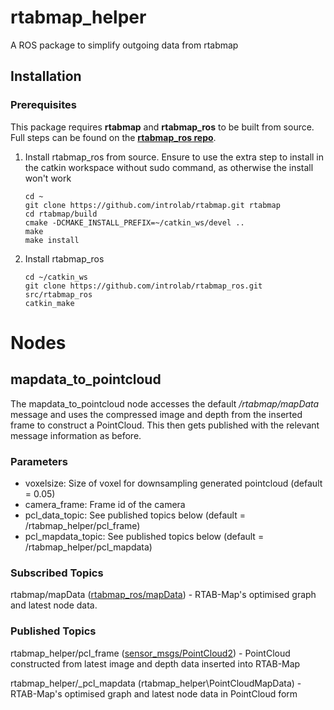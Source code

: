# rtabmap_helper
A ROS package to simplify outgoing data from rtabmap

## Installation
### Prerequisites
This package requires **rtabmap** and **rtabmap\_ros** to be built from source. Full steps can be found on the [**rtabmap_ros repo**](https://github.com/introlab/rtabmap_ros).

1. Install rtabmap_ros from source. Ensure to use the extra step to install in the catkin workspace without sudo command, as otherwise the install won't work
	```
	cd ~
	git clone https://github.com/introlab/rtabmap.git rtabmap
	cd rtabmap/build
	cmake -DCMAKE_INSTALL_PREFIX=~/catkin_ws/devel ..
	make 
	make install
	```
2. Install rtabmap_ros
	```
	cd ~/catkin_ws
	git clone https://github.com/introlab/rtabmap_ros.git src/rtabmap_ros
	catkin_make
	```

# Nodes
## mapdata_to_pointcloud
The mapdata\_to\_pointcloud node accesses the default _/rtabmap/mapData_ message and uses the compressed image and depth from the inserted frame to construct a PointCloud. This then gets published with the relevant message information as before.

### Parameters
- voxelsize: Size of voxel for downsampling generated pointcloud (default = 0.05)
- camera\_frame: Frame id of the camera 
- pcl\_data\_topic: See published topics below (default = /rtabmap\_helper/pcl\_frame)
- pcl\_mapdata\_topic: See published topics below (default = /rtabmap\_helper/pcl\_mapdata)

### Subscribed Topics
rtabmap/mapData ([rtabmap\_ros/mapData](http://docs.ros.org/en/api/rtabmap_ros/html/msg/MapData.html)) - RTAB-Map's optimised graph and latest node data. 

### Published Topics
rtabmap\_helper/pcl\_frame ([sensor\_msgs/PointCloud2](http://docs.ros.org/en/melodic/api/sensor_msgs/html/msg/PointCloud2.html)) - PointCloud constructed from latest image and depth data inserted into RTAB-Map

rtabmap\_helper/\_pcl_mapdata (rtabmap\_helper\PointCloudMapData) - RTAB-Map's optimised graph and latest node data in PointCloud form
